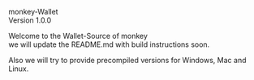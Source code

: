 monkey-Wallet
<br>Version 1.0.0

Welcome to the Wallet-Source of monkey<br>
we will update the README.md with build instructions soon.

Also we will try to provide precompiled versions for Windows, Mac and Linux.

